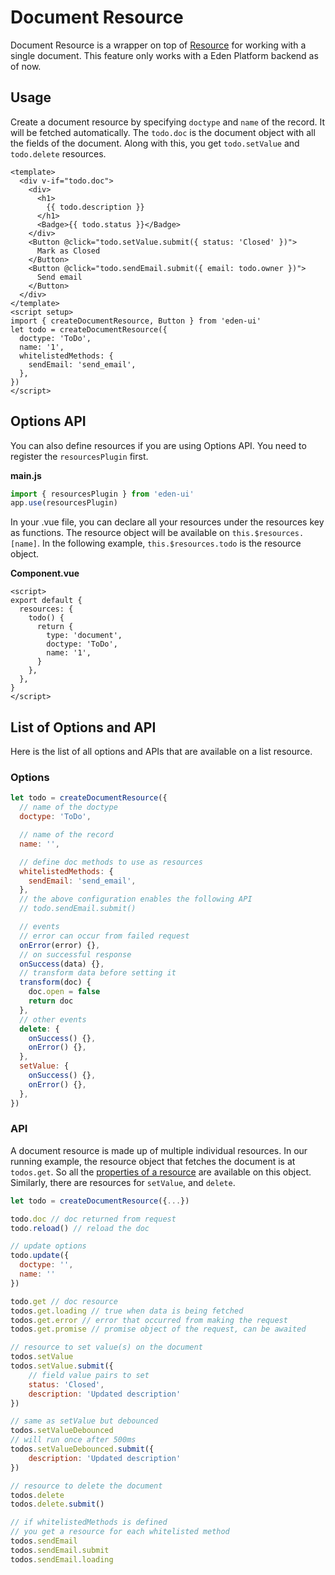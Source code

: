 # Document Resource

Document Resource is a wrapper on top of [Resource](./Resource.story.md) for
working with a single document. This feature only works with a Eden Platform
backend as of now.

## Usage

Create a document resource by specifying `doctype` and `name` of the record. It
will be fetched automatically. The `todo.doc` is the document object with all
the fields of the document. Along with this, you get `todo.setValue` and
`todo.delete` resources.

```vue
<template>
  <div v-if="todo.doc">
    <div>
      <h1>
        {{ todo.description }}
      </h1>
      <Badge>{{ todo.status }}</Badge>
    </div>
    <Button @click="todo.setValue.submit({ status: 'Closed' })">
      Mark as Closed
    </Button>
    <Button @click="todo.sendEmail.submit({ email: todo.owner })">
      Send email
    </Button>
  </div>
</template>
<script setup>
import { createDocumentResource, Button } from 'eden-ui'
let todo = createDocumentResource({
  doctype: 'ToDo',
  name: '1',
  whitelistedMethods: {
    sendEmail: 'send_email',
  },
})
</script>
```

## Options API

You can also define resources if you are using Options API. You need to register
the `resourcesPlugin` first.

**main.js**

```js
import { resourcesPlugin } from 'eden-ui'
app.use(resourcesPlugin)
```

In your .vue file, you can declare all your resources under the resources key as
functions. The resource object will be available on `this.$resources.[name]`. In
the following example, `this.$resources.todo` is the resource object.

**Component.vue**

```vue
<script>
export default {
  resources: {
    todo() {
      return {
        type: 'document',
        doctype: 'ToDo',
        name: '1',
      }
    },
  },
}
</script>
```

## List of Options and API

Here is the list of all options and APIs that are available on a list resource.

### Options

```js
let todo = createDocumentResource({
  // name of the doctype
  doctype: 'ToDo',

  // name of the record
  name: '',

  // define doc methods to use as resources
  whitelistedMethods: {
    sendEmail: 'send_email',
  },
  // the above configuration enables the following API
  // todo.sendEmail.submit()

  // events
  // error can occur from failed request
  onError(error) {},
  // on successful response
  onSuccess(data) {},
  // transform data before setting it
  transform(doc) {
    doc.open = false
    return doc
  },
  // other events
  delete: {
    onSuccess() {},
    onError() {},
  },
  setValue: {
    onSuccess() {},
    onError() {},
  },
})
```

### API

A document resource is made up of multiple individual resources. In our running
example, the resource object that fetches the document is at `todos.get`. So all
the [properties of a resource](./Resource.story.md) are available on this
object. Similarly, there are resources for `setValue`, and `delete`.

```js
let todo = createDocumentResource({...})

todo.doc // doc returned from request
todo.reload() // reload the doc

// update options
todo.update({
  doctype: '',
  name: ''
})

todo.get // doc resource
todos.get.loading // true when data is being fetched
todos.get.error // error that occurred from making the request
todos.get.promise // promise object of the request, can be awaited

// resource to set value(s) on the document
todos.setValue
todos.setValue.submit({
    // field value pairs to set
    status: 'Closed',
    description: 'Updated description'
})

// same as setValue but debounced
todos.setValueDebounced
// will run once after 500ms
todos.setValueDebounced.submit({
    description: 'Updated description'
})

// resource to delete the document
todos.delete
todos.delete.submit()

// if whitelistedMethods is defined
// you get a resource for each whitelisted method
todos.sendEmail
todos.sendEmail.submit
todos.sendEmail.loading
```
